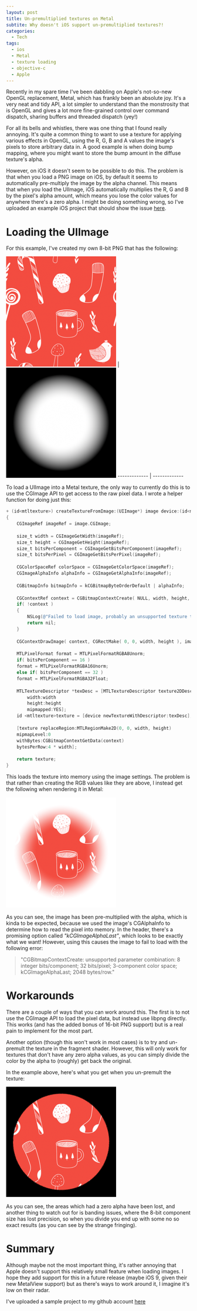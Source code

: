 ```yaml
---
layout: post
title: Un-premultiplied textures on Metal
subtite: Why doesn't iOS support un-premultiplied textures?!
categories:
  - Tech
tags:
  - ios
  - Metal
  - texture loading
  - objective-c
  - Apple
---
```


Recently in my spare time I've been dabbling on Apple's not-so-new OpenGL
replacement, Metal, which has frankly been an absolute joy. It's a very neat and
tidy API, a lot simpler to understand than the monstrosity that is OpenGL and
gives a lot more fine-grained control over command dispatch, sharing buffers and
threaded dispatch (yey!)

For all its bells and whistles, there was one thing that I found really
annoying. It's quite a common thing to want to use a texture for applying
various effects in OpenGL, using the R, G, B and A values the image's pixels to
store arbitrary data in. A good example is when doing bump mapping, where you
might want to store the bump amount in the diffuse texture's alpha.

However, on iOS it doesn't seem to be possible to do this. The problem is that
when you load a PNG image on iOS, by default it seems to automatically
pre-multiply the image by the alpha channel. This means that when you load the
UIImage, iOS automatically multiplies the R, G and B by the pixel's alpha
amount, which means you lose the color values for anywhere there's a zero alpha.
I might be doing something wrong, so I've uploaded an example iOS project that
should show the issue [here](https://github.com/tomwardio/MetalPremultTexture).

<!--more-->

# Loading the UIImage

For this example, I've created my own 8-bit PNG that has the following:

[![RGB](/uploads/posts/un-premultiplied-textures-on-metal/texture-small.png)](/uploads/posts/un-premultiplied-textures-on-metal/texture.png)
|
[![Alpha](/uploads/posts/un-premultiplied-textures-on-metal/alpha-small.png)](/uploads/posts/un-premultiplied-textures-on-metal/alpha.png)
------------- | -------------

To load a UIImage into a Metal texture, the only way to currently do this is to
use the CGImage API to get access to the raw pixel data. I wrote a helper
function for doing just this:

```objective-c
+ (id<mtltexture>) createTextureFromImage:(UIImage*) image device:(id<mtldevice>) device
{
    CGImageRef imageRef = image.CGImage;

    size_t width = CGImageGetWidth(imageRef);
    size_t height = CGImageGetHeight(imageRef);
    size_t bitsPerComponent = CGImageGetBitsPerComponent(imageRef);
    size_t bitsPerPixel = CGImageGetBitsPerPixel(imageRef);

    CGColorSpaceRef colorSpace = CGImageGetColorSpace(imageRef);
    CGImageAlphaInfo alphaInfo = CGImageGetAlphaInfo(imageRef);

    CGBitmapInfo bitmapInfo = kCGBitmapByteOrderDefault | alphaInfo;

    CGContextRef context = CGBitmapContextCreate( NULL, width, height, bitsPerComponent, (bitsPerPixel / 8) * width, colorSpace, bitmapInfo);
    if( !context )
    {
        NSLog(@"Failed to load image, probably an unsupported texture type");
        return nil;
    }

    CGContextDrawImage( context, CGRectMake( 0, 0, width, height ), image.CGImage );

    MTLPixelFormat format = MTLPixelFormatRGBA8Unorm;
    if( bitsPerComponent == 16 )
    format = MTLPixelFormatRGBA16Unorm;
    else if( bitsPerComponent == 32 )
    format = MTLPixelFormatRGBA32Float;

    MTLTextureDescriptor *texDesc = [MTLTextureDescriptor texture2DDescriptorWithPixelFormat:format
        width:width
        height:height
        mipmapped:YES];
    id <mtltexture>texture = [device newTextureWithDescriptor:texDesc];

    [texture replaceRegion:MTLRegionMake2D(0, 0, width, height)
    mipmapLevel:0
    withBytes:CGBitmapContextGetData(context)
    bytesPerRow:4 * width];

    return texture;
}
```

This loads the texture into memory using the image settings. The problem is that
rather than creating the RGB values like they are above, I instead get the
following when rendering it in Metal:

[![Rendered texture](/uploads/posts/un-premultiplied-textures-on-metal/result-small.png)](/uploads/posts/un-premultiplied-textures-on-metal/result.png)

As you can see, the image has been pre-multiplied with the alpha, which is kinda
to be expected, because we used the image's CGAlphaInfo to determine how to read
the pixel into memory. In the header, there's a promising option called
_"kCGImageAlphaLast"_, which looks to be exactly what we want! However, using
this causes the image to fail to load with the following error:

> "CGBitmapContextCreate: unsupported parameter combination: 8 integer
> bits/component; 32 bits/pixel; 3-component color space; kCGImageAlphaLast;
> 2048 bytes/row."

# Workarounds

There are a couple of ways that you can work around this. The first is to not
use the CGImage API to load the pixel data, but instead use libpng directly.
This works (and has the added bonus of 16-bit PNG support) but is a real pain to
implement for the most part.

Another option (though this won't work in most cases) is to try and un-premult
the texture in the fragment shader. However, this will only work for textures
that don't have any zero alpha values, as you can simply divide the color by the
alpha to (roughly) get back the original.

In the example above, here's what you get when you un-premult the texture:

[![RGB / A](/uploads/posts/un-premultiplied-textures-on-metal/unpremult-small.png)](/uploads/posts/un-premultiplied-textures-on-metal/unpremult.png)

As you can see, the areas which had a zero alpha have been lost, and another
thing to watch out for is banding issues, where the 8-bit component size has
lost precision, so when you divide you end up with some no so exact results (as
you can see by the strange fringing).

# Summary

Although maybe not the most important thing, it's rather annoying that Apple
doesn't support this relatively small feature when loading images. I hope they
add support for this in a future release (maybe iOS 9, given their new MetalView
support) but as there's ways to work around it, I imagine it's low on their
radar.

I've uploaded a sample project to my github account
[here](https://github.com/tomwardio/MetalPremultTexture)
